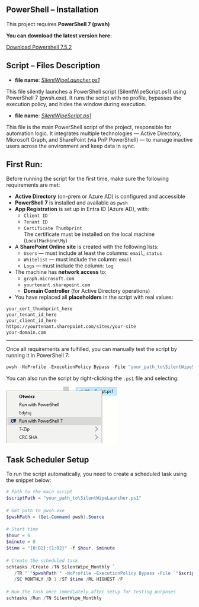 ## PowerShell – Installation

This project requires **PowerShell 7 (pwsh)**

**You can download the latest version here:**

[Download Powershell 7.5.2](https://learn.microsoft.com/en-us/powershell/scripting/install/installing-powershell-on-windows?view=powershell-7.5#installing-the-msi-package)


## Script – Files Description
 - **file name**: [*SilentWipeLauncher.ps1*](SilentWipeLauncher.ps1)

This file silently launches a PowerShell script (SilentWipeScript.ps1) using PowerShell 7 (pwsh.exe). It runs the script with no profile, bypasses the execution policy, and hides the window during execution.


 - **file name**: [*SilentWipeScript.ps1*](SilentWipeScript.ps1)

 This file is the main PowerShell script of the project, responsible for automation logic. It integrates multiple technologies — Active Directory, Microsoft Graph, and SharePoint (via PnP PowerShell) — to manage inactive users across the environment and keep data in sync.

 ## First Run:


Before running the script for the first time, make sure the following requirements are met:

- **Active Directory** (on-prem or Azure AD) is configured and accessible  
- **PowerShell 7** is installed and available as `pwsh`
- **App Registration** is set up in Entra ID (Azure AD), with:
  - `Client ID`
  - `Tenant ID`
  - `Certificate Thumbprint`  
  The certificate must be installed on the local machine (`LocalMachine\My`)
- A **SharePoint Online site** is created with the following lists:
  - `Users` — must include at least the columns: `email`, `status`
  - `Whitelist` — must include the column: `email`
  - `Logs` — must include the column: `log`
- The machine has **network access** to:
  - `graph.microsoft.com`
  - `yourtenant.sharepoint.com`
  - **Domain Controller** (for Active Directory operations)
- You have replaced all **placeholders** in the script with real values:

```plaintext
your_cert_thumbprint_here
your_tenant_id_here
your_client_id_here
https://yourtenant.sharepoint.com/sites/your-site
your-domain.com
 ```

---
 Once all requirements are fulfilled, you can manually test the script by running it in PowerShell 7:

```powershell
pwsh -NoProfile -ExecutionPolicy Bypass -File "your_path_to\SilentWipeScript.ps1"
```

You can also run the script by right-clicking the `.ps1` file and selecting:

 ![Open script file with powershell 7](open_file_with_pwsh.png)


 ## Task Scheduler Setup

 To run the script automatically, you need to create a scheduled task using the snippet below:
 ```powershell
 # Path to the main script
$scriptPath = "your_path_to\SilentWipeLauncher.ps1"

# Get path to pwsh.exe
$pwshPath = (Get-Command pwsh).Source

# Start time 
$hour = 6
$minute = 0
$time = "{0:D2}:{1:D2}" -f $hour, $minute

# Create the scheduled task
schtasks /Create /TN SilentWipe_Monthly `
    /TR "`"$pwshPath`" -NoProfile -ExecutionPolicy Bypass -File `"$scriptPath`"" `
    /SC MONTHLY /D 1 /ST $time /RL HIGHEST /F

# Run the task once immediately after setup for testing purposes
schtasks /Run /TN SilentWipe_Monthly
```
